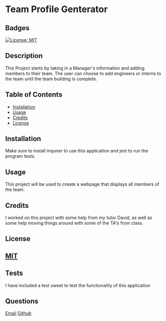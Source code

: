 # Team Profile Genterator
            
## Badges
[![License: MIT](https://img.shields.io/badge/License-MIT-yellow.svg)](https://opensource.org/licenses/MIT)
## Description
This Project starts by taking in a Manager's information and adding members to their team. The user can choose to add engineers or interns to the team until the team building is complete. 

## Table of Contents

- [Installation](#installation)
- [Usage](#usage)
- [Credits](#credits)
- [License](#license)

## Installation
Make sure to install inquirer to use this application and jest to run the program tests.

## Usage
This project will be used to create a webpage that displays all members of the team.

## Credits
I worked on this project with some help from my tutor David, as well as some help moving things around with some of the TA's from class.

## License
[MIT](https://choosealicense.com/licenses/mit/)
---

## Tests
I have included a test sweet to test the functionality of this application
## Questions
[Email](mailto:michaelicampbell8@gmail.com)
[Github](https://www.github.com/mcampb8)
